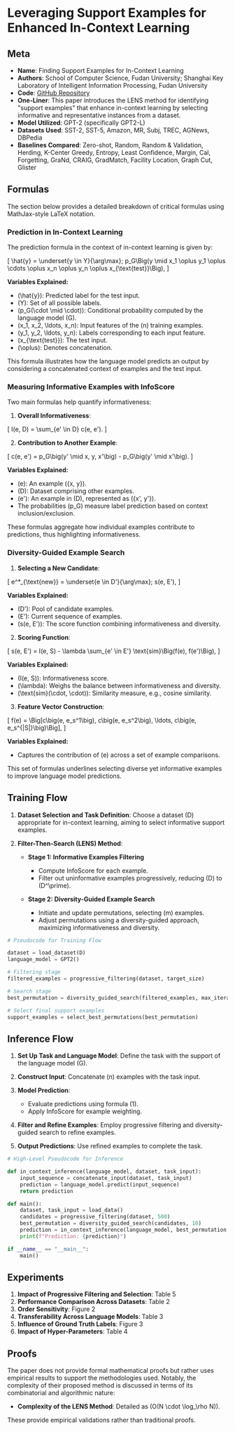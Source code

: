 # Leveraging Support Examples for Enhanced In-Context Learning

## Meta

* **Name**: Finding Support Examples for In-Context Learning
* **Authors**: School of Computer Science, Fudan University; Shanghai Key Laboratory of Intelligent Information Processing, Fudan University
* **Code**: [GitHub Repository](https://github.com/LeeSureman/ICL_Support_Example)
* **One-Liner**: This paper introduces the LENS method for identifying "support examples" that enhance in-context learning by selecting informative and representative instances from a dataset.
* **Model Utilized**: GPT-2 (specifically GPT2-L)
* **Datasets Used**: SST-2, SST-5, Amazon, MR, Subj, TREC, AGNews, DBPedia
* **Baselines Compared**: Zero-shot, Random, Random & Validation, Herding, K-Center Greedy, Entropy, Least Confidence, Margin, Cal, Forgetting, GraNd, CRAIG, GradMatch, Facility Location, Graph Cut, Glister

## Formulas

The section below provides a detailed breakdown of critical formulas using MathJax-style LaTeX notation.

### Prediction in In-Context Learning

The prediction formula in the context of in-context learning is given by:

\[
\hat{y} = \underset{y \in Y}{\arg\max}\; p_G\Big(y \mid x_1 \oplus y_1 \oplus \cdots \oplus x_n \oplus y_n \oplus x_{\text{test}}\Big),
\]

**Variables Explained:**

- \(\hat{y}\): Predicted label for the test input.
- \(Y\): Set of all possible labels.
- \(p_G(\cdot \mid \cdot)\): Conditional probability computed by the language model \(G\).
- \(x_1, x_2, \ldots, x_n\): Input features of the \(n\) training examples.
- \(y_1, y_2, \ldots, y_n\): Labels corresponding to each input feature.
- \(x_{\text{test}}\): The test input.
- \(\oplus\): Denotes concatenation.

This formula illustrates how the language model predicts an output by considering a concatenated context of examples and the test input.

### Measuring Informative Examples with InfoScore

Two main formulas help quantify informativeness:

1. **Overall Informativeness**:

\[
I(e, D) = \sum_{e' \in D} c(e, e').
\]

2. **Contribution to Another Example**:

\[
c(e, e') = p_G\big(y' \mid x, y, x'\big) - p_G\big(y' \mid x'\big).
\]

**Variables Explained:**

- \(e\): An example \(\{x, y\}\).
- \(D\): Dataset comprising other examples.
- \(e'\): An example in \(D\), represented as \(\{x', y'\}\).
- The probabilities \(p_G\) measure label prediction based on context inclusion/exclusion.

These formulas aggregate how individual examples contribute to predictions, thus highlighting informativeness.

### Diversity-Guided Example Search

1. **Selecting a New Candidate**:

\[
e^*_{\text{new}} = \underset{e \in D'}{\arg\max}\; s(e, E'),
\]

**Variables Explained:**

- \(D'\): Pool of candidate examples.
- \(E'\): Current sequence of examples.
- \(s(e, E')\): The score function combining informativeness and diversity.

2. **Scoring Function**:

\[
s(e, E') = I(e, S) - \lambda \sum_{e' \in E'} \text{sim}\Big(f(e), f(e')\Big),
\]

**Variables Explained:**

- \(I(e, S)\): Informativeness score.
- \(\lambda\): Weighs the balance between informativeness and diversity.
- \(\text{sim}(\cdot, \cdot)\): Similarity measure, e.g., cosine similarity.

3. **Feature Vector Construction**:

\[
f(e) = \Big[c\big(e, e_s^1\big), c\big(e, e_s^2\big), \ldots, c\big(e, e_s^{|S|}\big)\Big],
\]

**Variables Explained:**

- Captures the contribution of \(e\) across a set of example comparisons.

This set of formulas underlines selecting diverse yet informative examples to improve language model predictions.

## Training Flow

1. **Dataset Selection and Task Definition**: Choose a dataset \(D\) appropriate for in-context learning, aiming to select informative support examples.

2. **Filter-Then-Search (LENS) Method**:
   - **Stage 1: Informative Examples Filtering**
     - Compute InfoScore for each example.
     - Filter out uninformative examples progressively, reducing \(D\) to \(D^\prime\).

   - **Stage 2: Diversity-Guided Example Search**
     - Initiate and update permutations, selecting \(m\) examples.
     - Adjust permutations using a diversity-guided approach, maximizing informativeness and diversity.

```python
# Pseudocode for Training Flow

dataset = load_dataset(D)
language_model = GPT2()

# Filtering stage
filtered_examples = progressive_filtering(dataset, target_size)

# Search stage
best_permutation = diversity_guided_search(filtered_examples, max_iterations)

# Select final support examples
support_examples = select_best_permutations(best_permutation)
```

## Inference Flow

1. **Set Up Task and Language Model**: Define the task with the support of the language model \(G\).

2. **Construct Input**: Concatenate \(n\) examples with the task input.

3. **Model Prediction**:
   - Evaluate predictions using formula (1).
   - Apply InfoScore for example weighting.

4. **Filter and Refine Examples**: Employ progressive filtering and diversity-guided search to refine examples.

5. **Output Predictions**: Use refined examples to complete the task.

```python
# High-Level Pseudocode for Inference

def in_context_inference(language_model, dataset, task_input):
    input_sequence = concatenate_input(dataset, task_input)
    prediction = language_model.predict(input_sequence)
    return prediction

def main():
    dataset, task_input = load_data()
    candidates = progressive_filtering(dataset, 500)
    best_permutation = diversity_guided_search(candidates, 10)
    prediction = in_context_inference(language_model, best_permutation, task_input)
    print(f"Prediction: {prediction}")

if __name__ == "__main__":
    main()
```

## Experiments

1. **Impact of Progressive Filtering and Selection**: Table 5
2. **Performance Comparison Across Datasets**: Table 2
3. **Order Sensitivity**: Figure 2
4. **Transferability Across Language Models**: Table 3
5. **Influence of Ground Truth Labels**: Figure 3
6. **Impact of Hyper-Parameters**: Table 4

## Proofs

The paper does not provide formal mathematical proofs but rather uses empirical results to support the methodologies used. Notably, the complexity of their proposed method is discussed in terms of its combinatorial and algorithmic nature:

- **Complexity of the LENS Method**: Detailed as \(O(N \cdot \log_\rho N)\).

These provide empirical validations rather than traditional proofs.